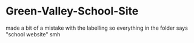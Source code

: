 # Green-Valley-School-Site

made a bit of a mistake with the labelling so everything in the folder says "school website" smh
 
